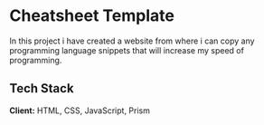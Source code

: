 
# Cheatsheet Template

In this project i have created a website from where i can copy any programming language snippets that will increase my speed of programming.


## Tech Stack

**Client:** HTML, CSS, JavaScript, Prism

